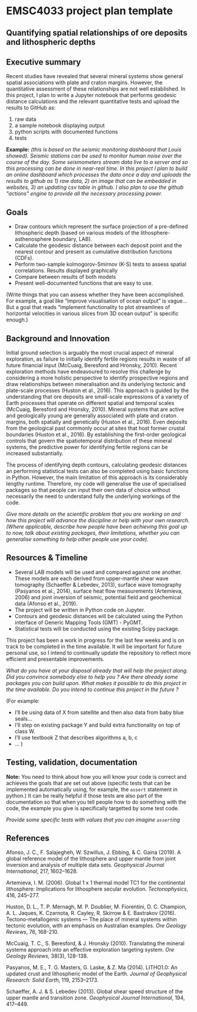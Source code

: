 # EMSC4033 project plan template

## Quantifying spatial relationships of ore deposits and lithospheric depths

## Executive summary

Recent studies have revealed that several mineral systems show general spatial associations with plate and craton margins. However, the quantitative assessment of these relationships are not well established. In this project, I plan to write a Jupyter notebook that performs geodesic distance calculations and the relevant quantitative tests and upload the results to GitHub as:
1) raw data 
2) a sample notebook displaying output 
3) python scripts with documented functions
4) tests

**Example:** _(this is based on the seismic monitoring dashboard that Louis showed). Seismic stations can be used to monitor human noise over the course of the day. Some seismometers stream data live to a server and so this processing can be done in near-real time. In this project I plan to build an online dashboard which processes the data once a day and uploads the results to github as 1) raw data, 2) an image that can be embedded in websites, 3) an updating csv table in github. I also plan to use the github "actions" engine to provide all the necessary processing power._

## Goals

- Draw contours which represent the surface projection of a pre-defined lithospheric depth (based on various models of the lithosphere-asthenosphere boundary, LAB).
- Calculate the geodesic distance between each deposit point and the nearest contour and present as cumulative distribution functions (CDFs).
- Perform two-sample kolmogorov-Smirnov (K-S) tests to assess spatial correlations. Results displayed graphically
- Compare between results of both models
- Present well-documented functions that are easy to use. 

(Write things that you can assess whether they have been accomplished. For example, a goal like “improve visualisation of ocean output” is vague... But a goal that reads “implement functionality to plot streamlines of horizontal velocities in various slices from 3D ocean output” is specific enough.)

## Background and Innovation  

Initial ground selection is arguably the most crucial aspect of mineral exploration, as failure to initially identify fertile regions results in waste of all future financial input (McCuaig, Beresford and Hronsky, 2010). Recent exploration methods have endeavoured to resolve this challenge by considering a more holistic perspective to identify prospective regions and draw relationships between mineralisation and its underlying tectonic and plate-scale processes (Huston et al., 2016). This approach is guided by the understanding that ore deposits are small-scale expressions of a variety of Earth processes that operate on different spatial and temporal scales (McCuaig, Beresford and Hronsky, 2010). Mineral systems that are active and geologically young are generally associated with plate and craton margins, both spatially and genetically (Huston et al., 2016). Even deposits from the geological past commonly occur at sites that host former crustal boundaries (Huston et al., 2016). By establishing the first-order geological controls that govern the spatiotemporal distribution of these mineral systems, the predictive power for identifying fertile regions can be increased substantially.

The process of identifying depth contours, calculating geodesic distances an performing statistical tests can also be completed using basic functions in Python. However, the main limitation of this approach is its considerably lengthy runtime. Therefore, my code will generalise the use of specialised packages so that people can input their own data of choice without necessarily the need to understand fully the underlying workings of the code.

_Give more details on the scientific problem that you are working on and how this project will advance the discipline or help with your own research.
(Where applicable, describe how people have been achieving this goal up to now, talk about existing packages, their limitations, whether you can generalise something to help other people use your code)._

## Resources & Timeline

- Several LAB models will be used and compared against one another. These models are each derived from upper-mantle shear wave tomography (Schaeffer & Lebedev, 2013), surface wave tomography (Pasyanos et al., 2014), surface heat flow measurements (Artemieva, 2006) and  joint inversion of seismic, potential field and geochemical data (Afonso et al., 2019).
- The project will be written in Python code on Jupyter.
- Contours and geodesic distances will be calculated using the Python interface of Generic Mapping Tools (GMT) - PyGMT.
- Statistical tests will be conducted using the existing Scipy package.

This project has been a work in progress for the last few weeks and is on track to be completed in the time available. It will be important for future personal use, so I intend to continually update the repository to reflect more efficient and presentable improvements.


_What do you have at your disposal already that will help the project along. Did you convince somebody else to help you ? Are there already some packages you can build upon. What makes it possible to do this project in the time available. Do you intend to continue this project in the future ?_

(For example:
  - I’ll be using data of X from satellite and then also data from baby blue seals…
  - I’ll step on existing package Y and build extra functionality on top of class W.
  - I’ll use textbook Z that describes algorithms a, b, c
  - …
)

## Testing, validation, documentation

**Note:** You need to think about how you will know your code is correct and achieves the goals that are set out above (specific tests that can be implemented automatically using, for example, the `assert` statement in python.)  It can be really helpful if those tests are also part of the documentation so that when you tell people how to do something with the code, the example you give is specifically targetted by some test code.

_Provide some specific tests with values that you can imagine `assert`ing_

## References 

Afonso, J. C., F. Salajegheh, W. Szwillus, J. Ebbing, & C. Gaina (2019). A global reference model of the lithosphere and upper mantle from joint inversion and analysis of multiple data sets. _Geophysical Journal International_, 217, 1602–1628.

Artemieva, I. M. (2006). Global 1 x 1 thermal model TC1 for the continental lithosphere: Implications for lithosphere secular evolution. _Tectonophysics_, 416, 245–277.

Huston, D. L., T. P. Mernagh, M. P. Doublier, M. Fiorentini, D. C. Champion, A. L. Jaques, K. Czarnota, R. Cayley, R. Skirrow & E. Bastrakov (2016). Tectono-metallogenic systems — The place of mineral systems within tectonic evolution, with an emphasis on Australian examples. _Ore Geology Reviews_, 76, 168-210. 

McCuaig, T. C., S. Beresford, & J. Hronsky (2010). Translating the mineral systems approach into an effective exploration targeting system. _Ore Geology Reviews_, 38(3), 128-138. 

Pasyanos, M. E., T. G. Masters, G. Laske, & Z. Ma (2014). LITHO1.0: An updated crust and lithospheric model of the Earth. _Journal of Geophysical Research: Solid Earth_, 119, 2153–2173.

Schaeffer, A. J. & S. Lebedev (2013). Global shear speed structure of the upper mantle and transition zone. _Geophysical Journal International_, 194, 417–449.
